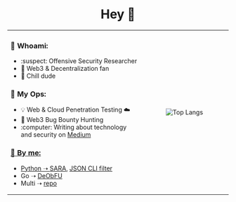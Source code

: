 <!-- ### Hi there 👋 -->

<!--
<div id="header" align="center">
  <img src="https://media.giphy.com/media/gjrYDwbjnK8x36xZIO/giphy.gif" width="300"/>
</div>
<div align='center'>
  <img src="https://img.shields.io/badge/-TryHackMe-%23212C42?style=for-the-badge&logo=tryhackme&logoColor=white" />
  <img src="https://img.shields.io/badge/-HackTheBox-%239FEF00?style=for-the-badge&logo=hackthebox&logoColor=white" />
  <img src="https://img.shields.io/badge/-Intigriti-%23161A36?style=for-the-badge&logo=intigriti&logoColor=white" />
  <img src="https://img.shields.io/badge/-HackerOne-%23494649?style=for-the-badge&logo=hackerone&logoColor=white" />
</div>
<div id="badges" align="center">
  <a href="https://www.linkedin.com/">
    <img src="https://img.shields.io/badge/LinkedIn-blue?style=for-the-badge&logo=linkedin&logoColor=white" alt="LinkedIn Badge"/>
  </a>
</div>
<div align="center">
<img src="https://www.hackthebox.eu/badge/image/1475593" alt="Hack The Box Badge" hspace="20" />
</div>-->
<h1 align='center'>Hey 👋</h1>
<div align="center">
  <table style="border: none; border-collapse: collapse;">
    <tr>
      <td valign="bottom" width="60%" style="border: none;">
  <h3>💽 Whoami:</h3>
  <ul>
    <li>:suspect: Offensive Security Researcher</li>
    <li>🧬 Web3 & Decentralization fan</li>
    <li>🤙 Chill dude</li>
  </ul>
  
  <h3>🧠 My Ops:</h3>
  <ul>
    <li>💡 Web & Cloud Penetration Testing ☁️</li>
    <li>&#128270; Web3 Bug Bounty Hunting </li>
    <li>:computer: Writing about technology and security on <a href='https://medium.com/@k0d3-n-r011a'>Medium</</li>
  </ul>
  
  <h3>💾 By me:</h3>
  <ul>
    <li>Python ➝‬ <a href='https://github.com/Kode-n-Rolla/sara'>SARA</a>, <a href='https://github.com/Kode-n-Rolla/json_cli_filter'>JSON CLI filter</a></li>
    <li>Go ➝‬ <a href='https://github.com/Kode-n-Rolla/deobfu'>DeObFU</a></li>
    <li>Multi ➝‬ <a href='https://github.com/Kode-n-Rolla/evil-kodes'>repo</a></li>
  </ul>
  
  </td>
  <td valign="middle" width="50%" align="center" style="border: none;">
    
  ![Top Langs](https://github-readme-stats.vercel.app/api/top-langs/?username=Kode-n-Rolla&layout=donut-vertical&theme=vision-friendly-dark&border_radius=10&custom_title=Codes+Top+5&langs_count=5)
    
  </td>
  </tr>
  </table>
</div>

<!--
-  🤯 Created <a href='https://github.com/Kode-n-Rolla/sara'>SARA</a>, an offensive security tool for efficiently finding endpoints
-  🪢 Koded <a href='https://github.com/Kode-n-Rolla/deobfu'>DeObFU</a> for deobfuscate strings
-  🦾 Developed <a href='https://github.com/Kode-n-Rolla/json_cli_filter'>json cli filter</a>, a tool for filtering objects in JSON file 



 - :mailbox: How to reach me: [![Linkedin Badge](https://img.shields.io/badge/-click_-blue?style=flat&logo=Linkedin&logoColor=white)](https://www.linkedin.com/in/)

---

⚡ Tech Stack:

<div>
  <img src="https://www.pngkey.com/png/full/264-2645294_download-svg-download-png-ethereum-png.png" title="Ethereum" alt="Ethereum" width="60" height="60"/>&nbsp;
  <img src="https://svgmix.com/uploads/skillicons/f41159-solidity.svg" title="Solidity" alt="Solidity" width="60" height="60"/>&nbsp;
  <img src="https://github.com/foundry-rs/foundry/raw/master/.github/assets/banner.png" title="Foundry" alt="Foundry" width="120" height="60"/>&nbsp;
</div>
<div>
  <img src="https://upload.wikimedia.org/wikipedia/commons/2/2b/Kali-dragon-icon.svg" title="Kali Linux" alt="Kali Linux" width="60" height="60"/>&nbsp;
  <img src="https://external-content.duckduckgo.com/iu/?u=https%3A%2F%2Fgitlab.com%2Fuploads%2F-%2Fsystem%2Fproject%2Favatar%2F35856879%2FNew-ParrotOS-logo.png&f=1&nofb=1&ipt=c2a72a21593a1e5cfaeac74278940d42a9d83e770e784454cbc001d5568c392b" title="Parrot OS" alt="Parrot OS" width="60" height="60"/>&nbsp;
  <img src="https://github.com/devicons/devicon/blob/master/icons/python/python-original.svg" title="Python" alt="Python" width="60" height="60"/>&nbsp;
  <img src="https://github.com/devicons/devicon/blob/master/icons/go/go-original.svg" title="Golang" alt="Golang" width="60" height="60"/>&nbsp;
  <img src="https://external-content.duckduckgo.com/iu/?u=https%3A%2F%2Fgitlab.com%2Fuploads%2F-%2Fsystem%2Fproject%2Favatar%2F40090554%2Fkali-burpsuite.png&f=1&nofb=1&ipt=3a10c3829c7e72a1a7daea33ed34661201b068cb71209ac985dc85bab098b95a" title="Burp" alt="Burp" width="60" height="60"/>&nbsp;
  <img src="https://caido.io/images/logo.color.webp" title="Caido" alt="Caido" width="60" height="60"/>&nbsp;
  <img src="https://github.com/devicons/devicon/blob/master/icons/bash/bash-original.svg" title="Bash" alt="Bash" width="60" height="60"/>&nbsp;
  <img src="https://github.com/devicons/devicon/blob/master/icons/powershell/powershell-original.svg" title="PowerShell" alt="PowerShell" width="60" height="60"/>&nbsp;
</div>
<div>
  <img src="https://github.com/devicons/devicon/blob/master/icons/amazonwebservices/amazonwebservices-original-wordmark.svg" title="AWS" alt="AWS" width="60" height="60"/>&nbsp;
  <img src="https://github.com/devicons/devicon/blob/master/icons/graphql/graphql-plain-wordmark.svg" title="GraphQL" alt="GraphQL" width="60" height="60"/>&nbsp;
  <img src="https://github.com/devicons/devicon/blob/master/icons/mysql/mysql-original-wordmark.svg" title="MySQL" alt="MySQL" width="60" height="60"/>&nbsp;
  <img src="https://avatars.githubusercontent.com/u/25052637?s=200&v=4" title="MobSF" alt="MobSF" width="60" height="60"/>&nbsp;
  <img src="https://github.com/devicons/devicon/blob/master/icons/javascript/javascript-original.svg" title="JavsScript" alt="JavaScript" width="60" height="60"/>&nbsp;
  <img src="https://github.com/devicons/devicon/blob/master/icons/azure/azure-original.svg" title="Azure" alt="Azure" width="60" height="60"/>&nbsp;
  <img src="https://github.com/devicons/devicon/blob/master/icons/googlecloud/googlecloud-original.svg" title="GCP" alt="GCP" width="60" height="60"/>&nbsp;
</div>

---

✨ My Stats :
<p><img src="badges/KodenRolla-legend.png" alt="THM Badge[0xD][LEGEND]"></p>
<p><img src="badges/kode-n-rolla.png" alt="HTB badge" width="400" height="90"></p>


[![GitHub Streak](http://github-readme-streak-stats.herokuapp.com?user=Kode-n-Rolla&theme=highcontrast&hide_border=false&border_radius=10)](https://git.io/streak-stats)

![Top Langs](https://github-readme-stats.vercel.app/api/top-langs/?username=Kode-n-Rolla&layout=compact&theme=vision-friendly-dark&border_radius=10&card_width=500) -->


<!--<h2 align="center">
  Best wishes!
  <img src="https://user-images.githubusercontent.com/111082113/196870348-87259ffc-36fa-4a46-b989-57c235b19cf4.gif" width="200"/>
</h2>-->

<!--
**Kode-n-Rolla/Kode-n-Rolla** is a ✨ _special_ ✨ repository because its `README.md` (this file) appears on your GitHub profile.
<img src="https://github.com/devicons/devicon/blob/master/icons/php/php-original.svg" title="PHP" alt="PHP" width="60" height="60"/>&nbsp;
<img src="https://github.com/devicons/devicon/blob/master/icons/docker/docker-original-wordmark.svg" title="Docker" alt="Docker" width="60" height="60"/>&nbsp;
<img src="https://github.com/devicons/devicon/blob/master/icons/kubernetes/kubernetes-plain-wordmark.svg" title="Kubernetes" alt="Kubernetes" width="60" height="60"/>&nbsp;
<img src="https://github.com/devicons/devicon/blob/master/icons/cplusplus/cplusplus-plain.svg" title="C++" alt="C++" width="60" height="60"/>&nbsp;
<img src="https://github.com/devicons/devicon/blob/master/icons/csharp/csharp-original.svg" title="C#" alt="C#" width="60" height="60"/>&nbsp;>
<img src="https://media4.giphy.com/media/u2pmTWUi0MXjyrMaVj/giphy.gif?cid=82a1493by8n9uz596k9v500n5qhria8g7samoqj599y93fyr&rid=giphy.gif&ct=g" width="150"/>
<img src="https://media.giphy.com/media/v1.Y2lkPTc5MGI3NjExOWU1NWQ5ZjRiM2IwMzY4ZDU0YmI0Y2YzMzExNDIwYzUxMTU5ZjQxYSZjdD1n/f3KwliaH4MLtli8z7D/giphy.gif" width="250"/>
<img src="https://avatars.githubusercontent.com/u/99892494?s=280&v=4" title="Foundry" alt="Foundry" width="60" height="60"/>&nbsp;
<img src="https://github.com/devicons/devicon/blob/master/icons/solidity/solidity-original.svg" title="Solidity" alt="Solidity" width="60" height="60"/>&nbsp;
<!-- <img src="https://media.giphy.com/media/WUlplcMpOCEmTGBtBW/giphy.gif" width="30">

### :man_technologist: 
### :hammer_and_wrench: 
### :fire: 
Here are some ideas to get you started:

- 🔭 I’m currently working on ...
- 🌱 I’m currently learning ...
- 👯 I’m looking to collaborate on ...
- 🤔 I’m looking for help with ...
- 💬 Ask me about ...
- 📫 How to reach me: ...
- 😄 Pronouns: ...
- ⚡ Fun fact: ...

- :zap:
Heavy
![QRUC](https://user-images.githubusercontent.com/111082113/196855314-0ca0c9b1-f8b0-458e-abc6-8e77d5a1c7f9.gif)

For count views profile
<img src="https://komarev.com/ghpvc/?username=Kode-n-Rolla&style=flat-square&color=blue" alt=""/>

Icons Tools
https://github.com/devicons/devicon/tree/master/icons

Emoji
https://github.com/ikatyang/emoji-cheat-sheet/blob/master/README.md
